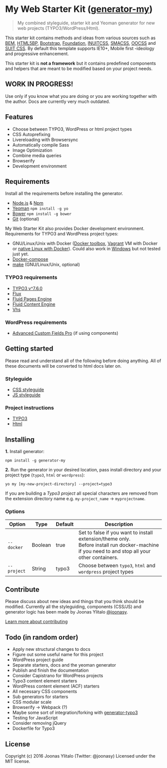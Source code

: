 # My Web Starter Kit ([generator-my](https://bitbucket.org/mediasignal/generator-my.git))

> My combined styleguide, starter kit and Yeoman generator for new web projects (TYPO3/WordPress/Html).

This starter kit contains methods and ideas from various sources such as [BEM](https://bem.info/), [HTML5BP](http://html5boilerplate.com/), [Bootstrap](http://getbootstrap.com), [Foundation](http://foundation.zurb.com/), [INUITCSS](https://github.com/inuitcss), [SMACSS](https://smacss.com/), [OOCSS](http://oocss.org/) and [SUIT CSS](https://github.com/suitcss/suit). By default this template supports IE10+, Mobile first -ideology and progressive enhancement.

This starter kit is **not a framework** but it contains predefined components and helpers that are meant to be modified based on your project needs.

## WORK IN PROGRESS!

Use only if you know what you are doing or you are working together with the author. Docs are currently very much outdated.

## Features

* Choose between TYPO3, WordPress or html project types
* CSS Autoprefixing
* Livereloading with Browsersync
* Automatically compile Sass
* Image Optimization
* Combine media queries
* Browserify
* Development environment

## Requirements

Install all the requirements before installing the generator.

* [Node.js](http://nodejs.org/) & [Npm](https://www.npmjs.org/)
* [Yeoman](http://yeoman.io/) `npm install -g yo`
* [Bower](http://bower.io/) `npm install -g bower`
* [Git](https://git-scm.com/) (optional)

My Web Starter Kit also provides Docker development environment. Requirements for TYPO3 and WordPress project types:

* GNU/Linux/Unix with Docker ([Docker toolbox](https://www.docker.com/products/docker-toolbox), [Vagrant](https://www.vagrantup.com/downloads.html) VM with Docker or [native Linux with Docker](http://docs.docker.com/linux/step_one/)). Could also work in [Windows](https://docs.docker.com/docker-for-windows/#/what-to-know-before-you-install) but not tested just yet.
* [Docker-compose](https://github.com/docker/compose)
* [make](https://www.gnu.org/software/make/manual/make.html) (GNU/Linux/Unix, optional)

### TYPO3 requirements

* [TYPO3 v^7.6.0](http://typo3.org)
* [Flux](http://typo3.org/extensions/repository/view/flux)
* [Fluid Pages Engine](http://typo3.org/extensions/repository/view/fluidpages)
* [Fluid Content Engine](http://typo3.org/extensions/repository/view/fluidcontent)
* [Vhs](http://typo3.org/extensions/repository/view/vhs)

### WordPress requirements

* [Advanced Custom Fields Pro](http://www.advancedcustomfields.com/pro/) (if using components)

## Getting started

Please read and understand all of the following before doing anything. All of these documents will be converted to html docs later on.

### Styleguide

* [CSS styleguide](https://bitbucket.org/mediasignal/my-web-starter-kit/src/master/docs/css/)
* [JS styleguide](docs/js)

### Project instructions

* [TYPO3](docs/project/typo)
* [Html](docs/project)

## Installing

**1.** Install generator:

    npm install -g generator-my

**2.** Run the generator in your desired location, pass install directory and your project type (`typo3`, `html` or `wordpress`):

    yo my [my-new-project-directory] --project=typo3

If you are building a *Typo3 project* all special characters are removed from the extension directory name e.g. `my-project_name` -> `myprojectname`.

### Options

| Option      | Type    | Default | Description                                                                                                                    |
|-------------|---------|---------|--------------------------------------------------------------------------------------------------------------------------------|
| `--docker`  | Boolean | true    | Set to false if you want to install extension/theme only. <br> Before install run docker-machine if you need to and stop all your other containers. |
| `--project` | String  | typo3   | Choose between `typo3`, `html` and `wordpress` project types                                                                   |

## Contribute

Please discuss about new ideas and things that you think should be modified. Currently all the styleguiding, components (CSS/JS) and generator logic has been made by Joonas Ylitalo [@joonasy](https://twitter.com/joonasy).

[Learn more about contributing](https://bitbucket.org/mediasignal/my-web-starter-kit/src/master/docs/contribute.md)

## Todo (in random order)

* Apply new structural changes to docs
* Figure out some useful name for this project
* WordPress project guide
* Separate starters, docs and the yeoman generator
* Publish and finish the documentation
* Consider Capistrano for WordPress projects
* Typo3 content element starters
* WordPress content element (ACF) starters
* All necessary CSS components
* Sub generators for starters
* CSS modular scale
* Browserify -> Webpack (?)
* Maybe some sort of integration/forking with [generator-typo3](https://github.com/Milanowicz/generator-typo3)
* Testing for JavaScript
* Consider removing jQuery
* Dockerfile for Typo3

## License

Copyright (c) 2016 Joonas Ylitalo (Twitter: @joonasy) Licensed under the MIT license.
